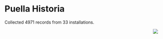 # Puella Historia

Collected 4971 records from 33 installations.

<p align="right"><img src="https://xn--80aalyho.xn--p1ai/magireco/NAgitan/img/kagome.png" /></p>
